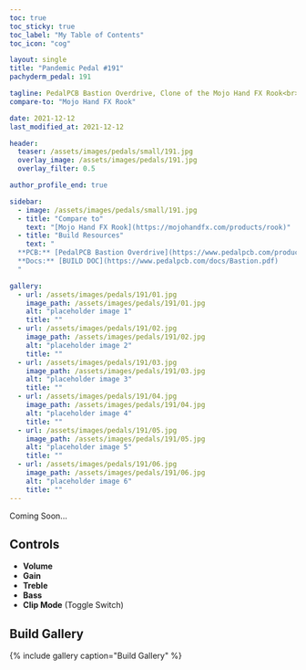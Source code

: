 ```yaml
---
toc: true
toc_sticky: true
toc_label: "My Table of Contents"
toc_icon: "cog"

layout: single
title: "Pandemic Pedal #191"
pachyderm_pedal: 191

tagline: PedalPCB Bastion Overdrive, Clone of the Mojo Hand FX Rook<br>"" - 
compare-to: "Mojo Hand FX Rook"

date: 2021-12-12
last_modified_at: 2021-12-12

header:
  teaser: /assets/images/pedals/small/191.jpg
  overlay_image: /assets/images/pedals/191.jpg
  overlay_filter: 0.5

author_profile_end: true

sidebar:
  - image: /assets/images/pedals/small/191.jpg
  - title: "Compare to"
    text: "[Mojo Hand FX Rook](https://mojohandfx.com/products/rook)"
  - title: "Build Resources"
    text: "
  **PCB:** [PedalPCB Bastion Overdrive](https://www.pedalpcb.com/product/bastion/)<br>
  **Docs:** [BUILD DOC](https://www.pedalpcb.com/docs/Bastion.pdf)
  "

gallery:
  - url: /assets/images/pedals/191/01.jpg
    image_path: /assets/images/pedals/191/01.jpg
    alt: "placeholder image 1"
    title: ""
  - url: /assets/images/pedals/191/02.jpg
    image_path: /assets/images/pedals/191/02.jpg
    alt: "placeholder image 2"
    title: ""
  - url: /assets/images/pedals/191/03.jpg
    image_path: /assets/images/pedals/191/03.jpg
    alt: "placeholder image 3"
    title: ""
  - url: /assets/images/pedals/191/04.jpg
    image_path: /assets/images/pedals/191/04.jpg
    alt: "placeholder image 4"
    title: ""
  - url: /assets/images/pedals/191/05.jpg
    image_path: /assets/images/pedals/191/05.jpg
    alt: "placeholder image 5"
    title: ""
  - url: /assets/images/pedals/191/06.jpg
    image_path: /assets/images/pedals/191/06.jpg
    alt: "placeholder image 6"
    title: ""
---
```




Coming Soon...

## Controls

* **Volume**
* **Gain**
* **Treble**
* **Bass**
* **Clip Mode** (Toggle Switch)

## Build Gallery

{% include gallery caption="Build Gallery" %}
